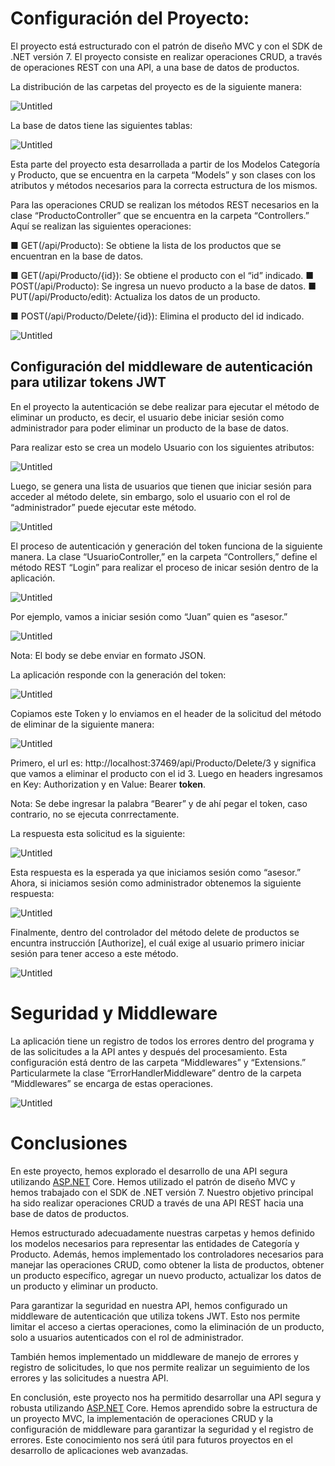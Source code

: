 # Configuración del Proyecto:

El proyecto está estructurado con el patrón de diseño MVC y con el SDK de .NET versión 7. El proyecto consiste en realizar operaciones CRUD, a través de operaciones REST con una API, a una base de datos de productos.

La distribución de las carpetas del proyecto es de la siguiente manera:

![Untitled](https://prod-files-secure.s3.us-west-2.amazonaws.com/74cfe730-9846-4dd4-bc76-4f8781f5f564/17f5358f-d702-418a-ab28-06e58d076865/Untitled.png)

La base de datos tiene las siguientes tablas:

![Untitled](https://prod-files-secure.s3.us-west-2.amazonaws.com/74cfe730-9846-4dd4-bc76-4f8781f5f564/13852eaf-01c1-42d2-a511-4fd54cdf4ee9/Untitled.png)

Esta parte del proyecto esta desarrollada a partir de los Modelos Categoría y Producto, que se encuentra en la carpeta “Models” y son clases con los atributos y métodos necesarios para la correcta estructura de los mismos.

Para las operaciones CRUD se realizan los métodos REST necesarios en la clase “ProductoController” que se encuentra en la carpeta “Controllers.” Aquí se realizan las siguientes operaciones:

■ GET(/api/Producto): Se obtiene la lista de los productos que se encuentran en la base de datos.

■ GET(/api/Producto/{id}): Se obtiene el producto con el “id” indicado.
■ POST(/api/Producto): Se ingresa un nuevo producto a la base de datos.
■ PUT(/api/Producto/edit): Actualiza los datos de un producto.

■ POST(/api/Producto/Delete/{id}): Elimina el producto del id indicado.

![Untitled](https://prod-files-secure.s3.us-west-2.amazonaws.com/74cfe730-9846-4dd4-bc76-4f8781f5f564/ee3b70e7-134f-4238-ad29-d09b19f64889/Untitled.png)

## Configuración del middleware de autenticación para utilizar tokens JWT

En el proyecto la autenticación se debe realizar para ejecutar el método de eliminar un producto, es decir, el usuario debe iniciar sesión como administrador para poder eliminar un producto de la base de datos.

Para realizar esto se crea un modelo Usuario con los siguientes atributos:

![Untitled](https://prod-files-secure.s3.us-west-2.amazonaws.com/74cfe730-9846-4dd4-bc76-4f8781f5f564/6c448511-37a8-4fa5-b60d-4c9bbe4270ce/Untitled.png)

Luego, se genera una lista de usuarios que tienen que iniciar sesión para acceder al método delete, sin embargo, solo el usuario con el rol de “administrador” puede ejecutar este método. 

![Untitled](https://prod-files-secure.s3.us-west-2.amazonaws.com/74cfe730-9846-4dd4-bc76-4f8781f5f564/3154de07-e55e-416a-a722-59e23e5b8976/Untitled.png)

El proceso de autenticación y generación del token funciona de la siguiente manera. La clase “UsuarioController,” en la carpeta “Controllers,” define el método REST “Login” para realizar el proceso de inicar sesión dentro de la aplicación.

![Untitled](https://prod-files-secure.s3.us-west-2.amazonaws.com/74cfe730-9846-4dd4-bc76-4f8781f5f564/101026fc-394a-4149-a6dc-59c31d6e77ee/Untitled.png)

Por ejemplo, vamos a iniciar sesión como “Juan” quien es “asesor.”

![Untitled](https://prod-files-secure.s3.us-west-2.amazonaws.com/74cfe730-9846-4dd4-bc76-4f8781f5f564/26d7b572-87e2-44cb-876d-f2ed41b1480a/Untitled.png)

Nota: El body se debe enviar en formato JSON.

La aplicación responde con la generación del token:

![Untitled](https://prod-files-secure.s3.us-west-2.amazonaws.com/74cfe730-9846-4dd4-bc76-4f8781f5f564/ef04ffce-b897-487e-9394-1b62e637994b/Untitled.png)

Copiamos este Token y lo enviamos en el header de la solicitud del método de eliminar de la siguiente manera:

![Untitled](https://prod-files-secure.s3.us-west-2.amazonaws.com/74cfe730-9846-4dd4-bc76-4f8781f5f564/22ccfbc7-1220-4a23-bddc-c78bfc3607ba/Untitled.png)

Primero, el url es: http://localhost:37469/api/Producto/Delete/3 y significa que vamos a eliminar el producto con el id 3. Luego en headers ingresamos en Key: Authorization y en Value: Bearer **token**.

Nota: Se debe ingresar la palabra “Bearer” y de ahí pegar el token, caso contrario, no se ejecuta conrrectamente.

La respuesta esta solicitud es la siguiente:

![Untitled](https://prod-files-secure.s3.us-west-2.amazonaws.com/74cfe730-9846-4dd4-bc76-4f8781f5f564/8cb35013-2775-4734-a03d-7c5e3efffc4e/Untitled.png)

Esta respuesta es la esperada ya que iniciamos sesión como “asesor.” Ahora, si iniciamos sesión como administrador obtenemos la siguiente respuesta:

![Untitled](https://prod-files-secure.s3.us-west-2.amazonaws.com/74cfe730-9846-4dd4-bc76-4f8781f5f564/66605647-2092-4bf6-ae1d-5efeab1f194a/Untitled.png)

Finalmente, dentro del controlador del método delete de productos se encuntra instrucción [Authorize], el cuál exige al usuario primero iniciar sesión para tener acceso a este método.

![Untitled](https://prod-files-secure.s3.us-west-2.amazonaws.com/74cfe730-9846-4dd4-bc76-4f8781f5f564/cee469e5-ed70-454f-a016-da4aec28ae87/Untitled.png)

# Seguridad y Middleware

La aplicación tiene un registro de todos los errores dentro del programa y de las solicitudes a la API antes y después del procesamiento. Esta configuración está dentro de las carpeta “Middlewares” y “Extensions.” Particularmete la clase “ErrorHandlerMiddleware” dentro de la carpeta “Middlewares” se encarga de estas operaciones.

![Untitled](https://prod-files-secure.s3.us-west-2.amazonaws.com/74cfe730-9846-4dd4-bc76-4f8781f5f564/1d87ee1d-8e86-4158-9441-1c08f87dd639/Untitled.png)

# Conclusiones

En este proyecto, hemos explorado el desarrollo de una API segura utilizando [ASP.NET](http://asp.net/) Core. Hemos utilizado el patrón de diseño MVC y hemos trabajado con el SDK de .NET versión 7. Nuestro objetivo principal ha sido realizar operaciones CRUD a través de una API REST hacia una base de datos de productos.

Hemos estructurado adecuadamente nuestras carpetas y hemos definido los modelos necesarios para representar las entidades de Categoría y Producto. Además, hemos implementado los controladores necesarios para manejar las operaciones CRUD, como obtener la lista de productos, obtener un producto específico, agregar un nuevo producto, actualizar los datos de un producto y eliminar un producto.

Para garantizar la seguridad en nuestra API, hemos configurado un middleware de autenticación que utiliza tokens JWT. Esto nos permite limitar el acceso a ciertas operaciones, como la eliminación de un producto, solo a usuarios autenticados con el rol de administrador.

También hemos implementado un middleware de manejo de errores y registro de solicitudes, lo que nos permite realizar un seguimiento de los errores y las solicitudes a nuestra API.

En conclusión, este proyecto nos ha permitido desarrollar una API segura y robusta utilizando [ASP.NET](http://asp.net/) Core. Hemos aprendido sobre la estructura de un proyecto MVC, la implementación de operaciones CRUD y la configuración de middleware para garantizar la seguridad y el registro de errores. Este conocimiento nos será útil para futuros proyectos en el desarrollo de aplicaciones web avanzadas.
